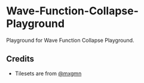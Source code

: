 # Wave-Function-Collapse-Playground

Playground for Wave Function Collapse Playground.

## Credits

- Tilesets are from [@mxgmn](https://github.com/mxgmn/WaveFunctionCollapse) 